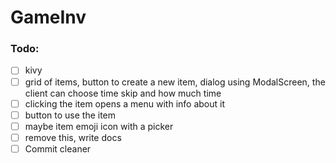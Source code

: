 # GameInv

### Todo:

- [ ] kivy
- [ ] grid of items, button to create a new item, dialog using ModalScreen, the client can choose time skip and how much time
- [ ] clicking the item opens a menu with info about it
- [ ] button to use the item
- [ ] maybe item emoji icon with a picker
- [ ] remove this, write docs
- [ ] Commit cleaner
